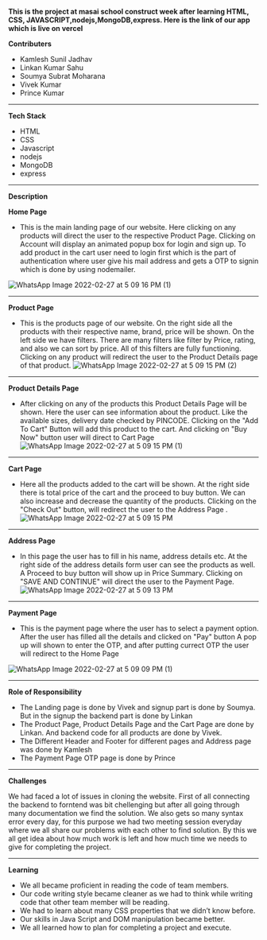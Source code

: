 **This is the project at masai school construct week after learning HTML, CSS, JAVASCRIPT,nodejs,MongoDB,express. Here is the link of our app which is live on vercel**

**Contributers**
- Kamlesh Sunil Jadhav
- Linkan Kumar Sahu
- Soumya Subrat Moharana
- Vivek Kumar
- Prince Kumar
 
---

**Tech Stack**
- HTML
- CSS
- Javascript
- nodejs
- MongoDB
- express

---

**Description**

**Home Page**
- This is the main landing page of our website. Here clicking on any products will direct the user to the respective Product Page. Clicking on Account will display an animated popup box for login and sign up. To add product in the cart user need to login first which is the part of authentication where user give his mail address and gets a OTP to signin which is done by using nodemailer.

![WhatsApp Image 2022-02-27 at 5 09 16 PM (1)](https://user-images.githubusercontent.com/96324576/159646759-695b222f-8c81-479a-ad97-31276586b216.jpeg)

---

**Product Page**
- This is the products page of our website. On the right side all the products with their respective name, brand, price will be shown. On the left side we have filters. There are many filters like filter by Price, rating, and also we can sort by price. All of this filters are fully functioning. Clicking on any product will redirect the user to the Product Details page of that product.
![WhatsApp Image 2022-02-27 at 5 09 15 PM (2)](https://user-images.githubusercontent.com/96324576/159646825-dfb8f4b8-e59c-4cec-a5ce-7da5b114b88d.jpeg)

---

**Product Details Page**
- After clicking on any of the products this Product Details Page will be shown. Here the user can see information about the product. Like the available sizes, delivery date checked by PINCODE. Clicking on the "Add To Cart" Button will add this product to the cart. And clicking on "Buy Now" button user will direct to Cart Page
![WhatsApp Image 2022-02-27 at 5 09 15 PM (1)](https://user-images.githubusercontent.com/96324576/159646902-bf5c8c9c-c368-465c-b7d3-b22881e06b39.jpeg)

---

**Cart Page**
- Here all the products added to the cart will be shown. At the right side there is total price of the cart and the proceed to buy button. We can also increase and decrease the quantity of the products. Clicking on the "Check Out" button, will redirect the user to the Address Page .
![WhatsApp Image 2022-02-27 at 5 09 15 PM](https://user-images.githubusercontent.com/96324576/159646932-4f455982-c752-4921-aec2-00ae1c24a5a2.jpeg)

---

**Address Page**
- In this page the user has to fill in his name, address details etc. At the right side of the address details form user can see the products as well. A Proceed to buy button will show up in Price Summary. Clicking on "SAVE AND CONTINUE" will direct the user to the Payment Page.
![WhatsApp Image 2022-02-27 at 5 09 13 PM](https://user-images.githubusercontent.com/96324576/159646964-735dfb38-d290-4513-98d0-cf26c1187a70.jpeg)

---

**Payment Page**
- This is the payment page where the user has to select a payment option. After the user has filled all the details and clicked on "Pay" button A pop up will shown to enter the OTP, and after putting currect OTP the user will redirect to the Home Page

![WhatsApp Image 2022-02-27 at 5 09 09 PM (1)](https://user-images.githubusercontent.com/96324576/159647015-c49dbd2f-be2e-4392-8898-a6a458b3915f.jpeg)

---

**Role of Responsibility**
- The Landing page is done by Vivek and signup part is done by Soumya. But in the signup the backend part is done by Linkan
- The Product Page, Product Details Page and the Cart Page are done by Linkan. And backend code for all products are done by Vivek.
- The Different Header and Footer for different pages and Address page was done by Kamlesh
- The Payment Page OTP page is done by Prince

---

**Challenges**

We had faced a lot of issues in cloning the website. First of all connecting the backend to forntend was bit chellenging but after all going through many documentation we find the solution. We also gets so many syntax error every day, for this purpose we had two meeting session everyday where we all share our problems with each other to find solution. By this we all get idea about how much work is left and how much time we needs to give for completing the project.

---

**Learning**

- We all became proficient in reading the code of team members.
- Our code writing style became cleaner as we had to think while writing code that other team member will be reading.
- We had to learn about many CSS properties that we didn’t know before.
- Our skills in Java Script and DOM manipulation became better.
- We all learned how to plan for completing a project and execute.
